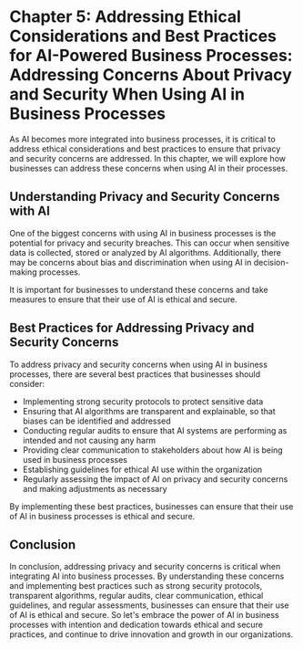 Chapter 5: Addressing Ethical Considerations and Best Practices for AI-Powered Business Processes: Addressing Concerns About Privacy and Security When Using AI in Business Processes
=====================================================================================================================================================================================

As AI becomes more integrated into business processes, it is critical to address ethical considerations and best practices to ensure that privacy and security concerns are addressed. In this chapter, we will explore how businesses can address these concerns when using AI in their processes.

Understanding Privacy and Security Concerns with AI
---------------------------------------------------

One of the biggest concerns with using AI in business processes is the potential for privacy and security breaches. This can occur when sensitive data is collected, stored or analyzed by AI algorithms. Additionally, there may be concerns about bias and discrimination when using AI in decision-making processes.

It is important for businesses to understand these concerns and take measures to ensure that their use of AI is ethical and secure.

Best Practices for Addressing Privacy and Security Concerns
-----------------------------------------------------------

To address privacy and security concerns when using AI in business processes, there are several best practices that businesses should consider:

* Implementing strong security protocols to protect sensitive data
* Ensuring that AI algorithms are transparent and explainable, so that biases can be identified and addressed
* Conducting regular audits to ensure that AI systems are performing as intended and not causing any harm
* Providing clear communication to stakeholders about how AI is being used in business processes
* Establishing guidelines for ethical AI use within the organization
* Regularly assessing the impact of AI on privacy and security concerns and making adjustments as necessary

By implementing these best practices, businesses can ensure that their use of AI in business processes is ethical and secure.

Conclusion
----------

In conclusion, addressing privacy and security concerns is critical when integrating AI into business processes. By understanding these concerns and implementing best practices such as strong security protocols, transparent algorithms, regular audits, clear communication, ethical guidelines, and regular assessments, businesses can ensure that their use of AI is ethical and secure. So let's embrace the power of AI in business processes with intention and dedication towards ethical and secure practices, and continue to drive innovation and growth in our organizations.
